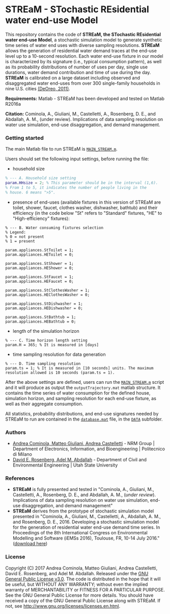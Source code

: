 # STREaM - STochastic REsidential water end-use Model

This repository contains the code of **STREaM, the STochastic REsidential water end-use Model**, a stochastic simulation model to generate synthetic time series of water end uses with diverse sampling resolutions. **STREaM** allows the generation of residential water demand traces at the end-use level up to a 10-second resolution. Each water end-use fixture in our model is characterized by its signature (i.e., typical consumption pattern), as well as its probability distributions of number of uses per day, single use durations, water demand contribution and time of use during the day. **STREaM**  is calibrated on a large dataset including observed and disaggregated water end-uses from over 300 single-family households in nine U.S. cities [(DeOreo, 2011)](http://www.aquacraft.com/wp-content/uploads/2015/10/Analysis-of-Water-Use-in-New-Single-Family-Homes.pdf).

**Requirements:** Matlab - STREaM has been developed and tested on Matlab R2016a

**Citation:** Cominola, A., Giuliani, M., Castelletti, A., Rosenberg, D. E., and Abdallah, A. M., (under review). Implications of data sampling resolution on water use simulation, end-use disaggregation, and demand management.

### Getting started
The main Matlab file to run STREaM is [```MAIN_STREAM.m```](https://github.com/acominola/STREaM/blob/master/MAIN_STREaM.m).

Users should set the following input settings, before running the file:
- household size
```matlab
% --- A. Household size setting
param.HHsize = 2; % This parameter should be in the interval (1,6).
% From 1 to 5, it indicates the number of people living in the
% house. 6 means ">5".
```
- presence of end-uses (available fixtures in this version of STREaM are toilet, shower, faucet, clothes washer, dishwasher, bathtub) and their efficiency (in the code below "St" refers to "Standard" fixtures, "HE" to "High-efficiency" fixtures):

```
% --- B. Water consuming fixtures selection
% Legend:
% 0 = not present
% 1 = present

param.appliances.StToilet = 1;
param.appliances.HEToilet = 0;

param.appliances.StShower = 1;
param.appliances.HEShower = 0;

param.appliances.StFaucet = 1;
param.appliances.HEFaucet = 0;

param.appliances.StClothesWasher = 1;
param.appliances.HEClothesWasher = 0;

param.appliances.StDishwasher = 1;
param.appliances.HEDishwasher = 0;

param.appliances.StBathtub = 1;
param.appliances.HEBathtub = 0;
```
- length of the simulation horizon
```
% --- C. Time horizon length setting
param.H = 365; % It is measured in [days]
```
- time sampling resolution for data generation
```
% --- D. Time sampling resolution
param.ts = 1; % It is measured in [10 seconds] units. The maximum resolution allowed is 10 seconds (param.ts = 1).
```
After the above settings are defined, users can run the [```MAIN_STREAM.m```](https://github.com/acominola/STREaM/blob/master/MAIN_STREaM.m) script and it will produce as output the ```outputTrajectory.mat``` matlab structure. It contains the time series of water consumption for the defined house, simulation horizon, and sampling resolution for each end-use fixture, as well as their aggregate consumption.

All statistics, probability distributions, and end-use signatures needed by STREaM to run are contained in the [```database.mat```](https://github.com/acominola/STREaM/tree/master/_DATA.database.mat) file, in the [```DATA```](https://github.com/acominola/STREaM/tree/master/_DATA) subfolder.

### Authors
- [Andrea Cominola, Matteo Giuliani, Andrea Castelletti](http://www.nrm.deib.polimi.it/)  - NRM Group | Department of Electronics, Information, and Bioengineering | Politecnico di Milano
- [David E. Rosenberg, Adel M. Abdallah](http://rosenberg.usu.edu/) - Department of Civil and Environmental Engineering | Utah State University

### References
- **STREaM** is fully presented and tested in "Cominola, A., Giuliani, M., Castelletti, A., Rosenberg, D. E., and Abdallah, A. M., (*under review*). Implications of data sampling resolution on water use simulation, end-use disaggregation, and demand management"
- **STREaM** derives from the prototype of stochastic simulation model presented in "Cominola, A., Giuliani, M., Castelletti, A., Abdallah, A. M., and Rosenberg, D. E., 2016. Developing a stochastic simulation model for the generation of residential water end-use demand time series. In Proceedings of the 8th International Congress on Environmental Modelling and Software (iEMSs 2016), Toulouse, FR, 10-14 July 2016." ([download here](http://scholarsarchive.byu.edu/cgi/viewcontent.cgi?article=1606&context=iemssconference))

### License

Copyright (C) 2017 Andrea Cominola, Matteo Giuliani, Andrea Castelletti, David E. Rosenberg, and Adel M. Abdallah. Released under the [GNU General Public License v3.0](LICENSE).
The code is distributed in the hope that it will be useful, but WITHOUT ANY WARRANTY; without even the implied warranty of MERCHANTABILITY or FITNESS FOR A PARTICULAR PURPOSE. See the GNU General Public License for more details.
You should have received a copy of the GNU General Public License along with STREaM. If not, see http://www.gnu.org/licenses/licenses.en.html.
